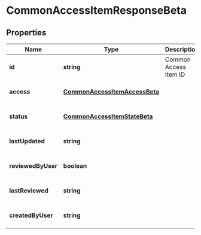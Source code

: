 # CommonAccessItemResponseBeta

## Properties

Name | Type | Description | Notes
------------ | ------------- | ------------- | -------------
**id** | **string** | Common Access Item ID | [optional] [default to undefined]
**access** | [**CommonAccessItemAccessBeta**](CommonAccessItemAccessBeta.md) |  | [optional] [default to undefined]
**status** | [**CommonAccessItemStateBeta**](CommonAccessItemStateBeta.md) |  | [optional] [default to undefined]
**lastUpdated** | **string** |  | [optional] [default to undefined]
**reviewedByUser** | **boolean** |  | [optional] [default to undefined]
**lastReviewed** | **string** |  | [optional] [default to undefined]
**createdByUser** | **string** |  | [optional] [default to undefined]

